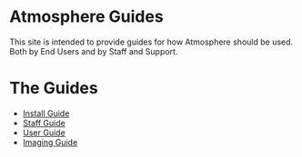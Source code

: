 # Atmosphere Guides

This site is intended to provide guides for how Atmosphere should be used. Both by End Users and by Staff and Support.

# The Guides
- [Install Guide](./install_guide.html)
- [Staff Guide](./staff_guide.html)
- [User Guide](./user_guide.html)
- [Imaging Guide](./imaging_guide.html)
